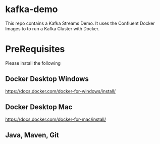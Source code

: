 # kafka-demo
This repo contains a Kafka Streams Demo. It uses the Confluent Docker Images to to run a Kafka Cluster with Docker.

# PreRequisites
Please install the following
## Docker Desktop Windows
https://docs.docker.com/docker-for-windows/install/

## Docker Desktop Mac
https://docs.docker.com/docker-for-mac/install/

## Java, Maven, Git
